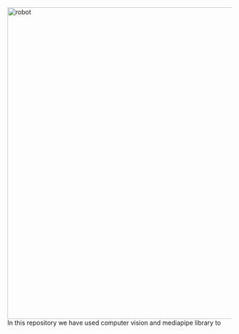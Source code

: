 <img align="right" alt="robot" width="700" src="https://github.com/purusottam10/Hand-gesture-controlled-KUKA-robot/assets/148074765/4140a914-b1ea-4bd9-a2f4-c97b75fc5791.git">

In this repository we have used computer vision and mediapipe library to 
